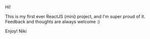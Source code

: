 ﻿Hi!

This is my first ever ReactJS (mini) project, and I'm super proud of it.
Feedback and thoughts are always welcome :)

Enjoy!
Niki